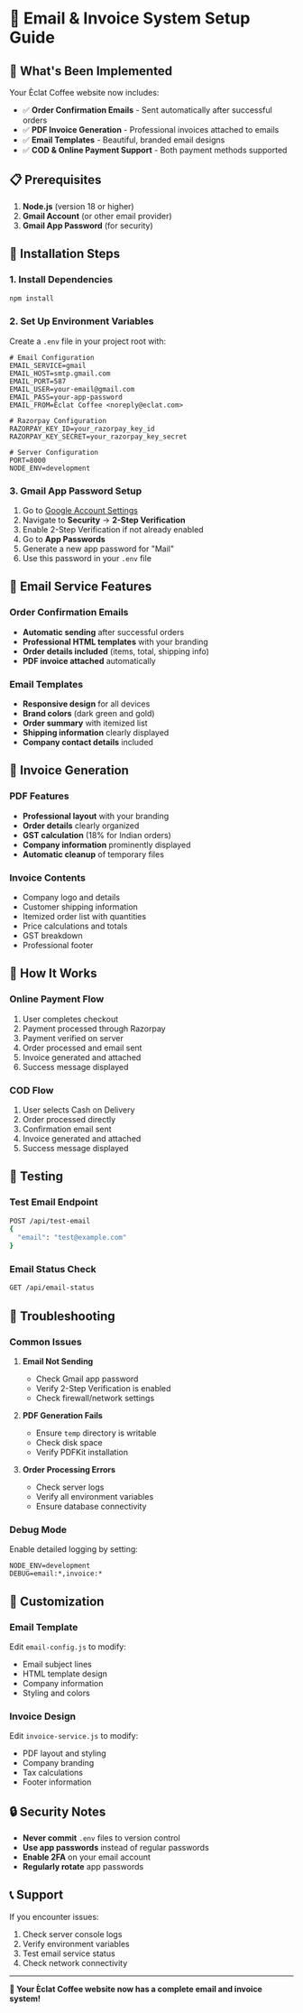 # 📧 Email & Invoice System Setup Guide

## 🚀 What's Been Implemented

Your Èclat Coffee website now includes:
- ✅ **Order Confirmation Emails** - Sent automatically after successful orders
- ✅ **PDF Invoice Generation** - Professional invoices attached to emails
- ✅ **Email Templates** - Beautiful, branded email designs
- ✅ **COD & Online Payment Support** - Both payment methods supported

## 📋 Prerequisites

1. **Node.js** (version 18 or higher)
2. **Gmail Account** (or other email provider)
3. **Gmail App Password** (for security)

## 🔧 Installation Steps

### 1. Install Dependencies
```bash
npm install
```

### 2. Set Up Environment Variables
Create a `.env` file in your project root with:

```env
# Email Configuration
EMAIL_SERVICE=gmail
EMAIL_HOST=smtp.gmail.com
EMAIL_PORT=587
EMAIL_USER=your-email@gmail.com
EMAIL_PASS=your-app-password
EMAIL_FROM=Èclat Coffee <noreply@eclat.com>

# Razorpay Configuration
RAZORPAY_KEY_ID=your_razorpay_key_id
RAZORPAY_KEY_SECRET=your_razorpay_key_secret

# Server Configuration
PORT=8000
NODE_ENV=development
```

### 3. Gmail App Password Setup
1. Go to [Google Account Settings](https://myaccount.google.com/)
2. Navigate to **Security** → **2-Step Verification**
3. Enable 2-Step Verification if not already enabled
4. Go to **App Passwords**
5. Generate a new app password for "Mail"
6. Use this password in your `.env` file

## 📧 Email Service Features

### **Order Confirmation Emails**
- **Automatic sending** after successful orders
- **Professional HTML templates** with your branding
- **Order details included** (items, total, shipping info)
- **PDF invoice attached** automatically

### **Email Templates**
- **Responsive design** for all devices
- **Brand colors** (dark green and gold)
- **Order summary** with itemized list
- **Shipping information** clearly displayed
- **Company contact details** included

## 🧾 Invoice Generation

### **PDF Features**
- **Professional layout** with your branding
- **Order details** clearly organized
- **GST calculation** (18% for Indian orders)
- **Company information** prominently displayed
- **Automatic cleanup** of temporary files

### **Invoice Contents**
- Company logo and details
- Customer shipping information
- Itemized order list with quantities
- Price calculations and totals
- GST breakdown
- Professional footer

## 🔄 How It Works

### **Online Payment Flow**
1. User completes checkout
2. Payment processed through Razorpay
3. Payment verified on server
4. Order processed and email sent
5. Invoice generated and attached
6. Success message displayed

### **COD Flow**
1. User selects Cash on Delivery
2. Order processed directly
3. Confirmation email sent
4. Invoice generated and attached
5. Success message displayed

## 🧪 Testing

### **Test Email Endpoint**
```bash
POST /api/test-email
{
  "email": "test@example.com"
}
```

### **Email Status Check**
```bash
GET /api/email-status
```

## 🚨 Troubleshooting

### **Common Issues**

1. **Email Not Sending**
   - Check Gmail app password
   - Verify 2-Step Verification is enabled
   - Check firewall/network settings

2. **PDF Generation Fails**
   - Ensure `temp` directory is writable
   - Check disk space
   - Verify PDFKit installation

3. **Order Processing Errors**
   - Check server logs
   - Verify all environment variables
   - Ensure database connectivity

### **Debug Mode**
Enable detailed logging by setting:
```env
NODE_ENV=development
DEBUG=email:*,invoice:*
```

## 📱 Customization

### **Email Template**
Edit `email-config.js` to modify:
- Email subject lines
- HTML template design
- Company information
- Styling and colors

### **Invoice Design**
Edit `invoice-service.js` to modify:
- PDF layout and styling
- Company branding
- Tax calculations
- Footer information

## 🔒 Security Notes

- **Never commit** `.env` files to version control
- **Use app passwords** instead of regular passwords
- **Enable 2FA** on your email account
- **Regularly rotate** app passwords

## 📞 Support

If you encounter issues:
1. Check server console logs
2. Verify environment variables
3. Test email service status
4. Check network connectivity

---

**🎉 Your Èclat Coffee website now has a complete email and invoice system!**
